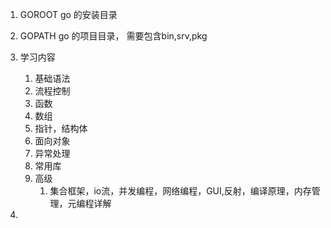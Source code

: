 1. GOROOT  go 的安装目录
2. GOPATH  go 的项目目录， 需要包含bin,srv,pkg
3. 学习内容
   1. 基础语法
   2. 流程控制
   3. 函数
   4. 数组
   5. 指针，结构体
   6. 面向对象
   7. 异常处理
   8. 常用库
   9. 高级
      1.  集合框架，io流，并发编程，网络编程，GUI,反射，编译原理，内存管理，元编程详解

4.  